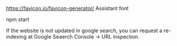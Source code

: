 https://favicon.io/favicon-generator/
Assistant font

npm start

If the website is not updated in google search, you can request a re-indexing at Google Seaerch Console -> URL inspection.